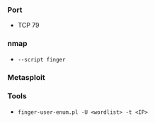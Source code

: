 ### Port
* TCP 79
### nmap
* `--script finger`
### Metasploit

### Tools
* `finger-user-enum.pl -U <wordlist> -t <IP>`
